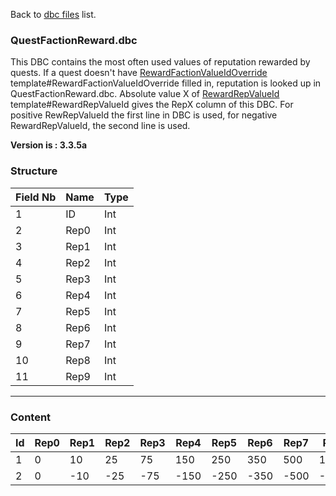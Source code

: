 Back to [dbc files](dbc_files) list.

### QuestFactionReward.dbc

This DBC contains the most often used values of reputation rewarded by quests. If a quest doesn't have [RewardFactionValueIdOverride](Quest) template\#RewardFactionValueIdOverride filled in, reputation is looked up in QuestFactionReward.dbc. Absolute value X of [RewardRepValueId](Quest) template\#RewardRepValueId gives the RepX column of this DBC. For positive RewRepValueId the first line in DBC is used, for negative RewardRepValueId, the second line is used.

**Version is : 3.3.5a**

### Structure

| **Field Nb** | **Name** | **Type** |
|--------------|----------|----------|
| 1            | ID       | Int      |
| 2            | Rep0     | Int      |
| 3            | Rep1     | Int      |
| 4            | Rep2     | Int      |
| 5            | Rep3     | Int      |
| 6            | Rep4     | Int      |
| 7            | Rep5     | Int      |
| 8            | Rep6     | Int      |
| 9            | Rep7     | Int      |
| 10           | Rep8     | Int      |
| 11           | Rep9     | Int      |

***
### **Content**

| **Id** | **Rep0** | **Rep1** | **Rep2** | **Rep3** | **Rep4** | **Rep5** | **Rep6** | **Rep7** | **Rep8** | **Rep9** |
|--------|----------|----------|----------|----------|----------|----------|----------|----------|----------|----------|
| 1      | 0        | 10       | 25       | 75       | 150      | 250      | 350      | 500      | 1000     | 5        |
| 2      | 0        | -10      | -25      | -75      | -150     | -250     | -350     | -500     | -1000    | -5       |

